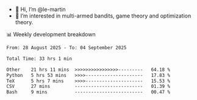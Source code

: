 - 👋 Hi, I’m @le-martin
- 👀 I’m interested in multi-armed bandits, game theory and optimization theory.
<!---- 💞️ I’m looking to collaborate on ...
- 📫 How to reach me ...-->

<!---
Tutorial for using WakaTime stats in GitHub profile: https://github.com/athul/waka-readme
-->

📊 Weekly development breakdown
<!--START_SECTION:waka-->

```txt
From: 28 August 2025 - To: 04 September 2025

Total Time: 33 hrs 1 min

Other    21 hrs 11 mins  >>>>>>>>>>>>>>>>---------   64.18 %
Python   5 hrs 53 mins   >>>>---------------------   17.83 %
TeX      5 hrs 7 mins    >>>>---------------------   15.53 %
CSV      27 mins         -------------------------   01.39 %
Bash     9 mins          -------------------------   00.47 %
```

<!--END_SECTION:waka-->

<!---
le-martin/le-martin is a ✨ special ✨ repository because its `README.md` (this file) appears on your GitHub profile.
You can click the Preview link to take a look at your changes.
--->
